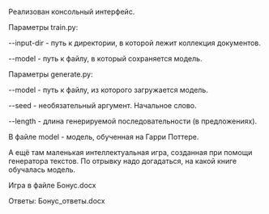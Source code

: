  Реализован консольный интерфейс.
 
 Параметры train.py:

--input-dir - путь к директории, в которой лежит коллекция документов.

--model - путь к файлу, в который сохраняется модель.


Параметры generate.py:

--model - путь к файлу, из которого загружается модель.

--seed - необязательный аргумент. Начальное слово.

--length - длина генерируемой последовательности (в предложениях).

В файле model - модель, обученная на Гарри Поттере.

А ещё там маленькая интеллектуальная игра, созданная при помощи генератора текстов. По отрывку надо догадаться, на какой книге обучалась модель.

Игра в файле Бонус.docx

Ответы: Бонус_ответы.docx




